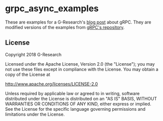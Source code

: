 # grpc_async_examples 

These are examples for a G-Research's [blog post](https://www.gresearch.co.uk/2019/03/20/lessons-learnt-from-writing-asynchronous-streaming-grpc-services-in-c/) about gRPC. They are modified versions of the examples from [gRPC's repository](https://github.com/grpc/grpc).

## License

Copyright 2018 G-Research

Licensed under the Apache License, Version 2.0 (the "License"); you may not use these files except in compliance with the License.
You may obtain a copy of the License at

   http://www.apache.org/licenses/LICENSE-2.0

Unless required by applicable law or agreed to in writing, software
distributed under the License is distributed on an "AS IS" BASIS,
WITHOUT WARRANTIES OR CONDITIONS OF ANY KIND, either express or implied.
See the License for the specific language governing permissions and
limitations under the License.
